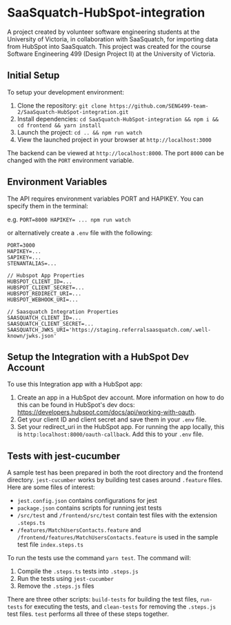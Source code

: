 # SaaSquatch-HubSpot-integration
A project created by volunteer software engineering students at the University of Victoria, in collaboration with SaaSquatch, for importing data from HubSpot into SaaSquatch. This project was created for the course Software Engineering 499 (Design Project II) at the University of Victoria.

## Initial Setup
To setup your development environment:

1. Clone the repository: `git clone https://github.com/SENG499-team-2/SaaSquatch-HubSpot-integration.git`
2. Install dependencies: `cd SaaSquatch-HubSpot-integration && npm i && cd frontend && yarn install`
3. Launch the project: `cd .. && npm run watch`
4. View the launched project in your browser at `http://localhost:3000`

The backend can be viewed at `http://localhost:8000`. The port `8000` can be changed with the `PORT` environment variable.

## Environment Variables
The API requires environment variables PORT and HAPIKEY.
You can specify them in the terminal:

e.g. `PORT=8000 HAPIKEY= ... npm run watch`

or alternatively create a `.env` file with the following:

```
PORT=3000
HAPIKEY=...
SAPIKEY=...
STENANTALIAS=...

// Hubspot App Properties
HUBSPOT_CLIENT_ID=...
HUBSPOT_CLIENT_SECRET=...
HUBSPOT_REDIRECT_URI=...
HUBSPOT_WEBHOOK_URI=...

// Saasquatch Integration Properties
SAASQUATCH_CLIENT_ID=...
SAASQUATCH_CLIENT_SECRET=...
SAASQUATCH_JWKS_URI='https://staging.referralsaasquatch.com/.well-known/jwks.json'
```

## Setup the Integration with a HubSpot Dev Account
To use this Integration app with a HubSpot app:

1. Create an app in a HubSpot dev account. More information on how to do this can be found in HubSpot's dev docs: https://developers.hubspot.com/docs/api/working-with-oauth.
2. Get your client ID and client secret and save them in your `.env` file.
3. Set your redirect_uri in the HubSpot app. For running the app locally, this is `http:localhost:8000/oauth-callback`. Add this to your `.env` file.

## Tests with jest-cucumber
A sample test has been prepared in both the root directory and the frontend directory. `jest-cucumber` works by building test cases around `.feature` files.
Here are some files of interest:

* `jest.config.json` contains configurations for jest
* `package.json` contains scripts for running jest tests
* `/src/test` and `/frontend/src/test` contain test files with the extension `.steps.ts`
* `/features/MatchUsersContacts.feature` and `/frontend/features/MatchUsersContacts.feature` is used in the sample test file `index.steps.ts`

To run the tests use the command `yarn test`. The command will:

1. Compile the `.steps.ts` tests into `.steps.js`
2. Run the tests using `jest-cucumber`
3. Remove the `.steps.js` files

There are three other scripts: `build-tests` for building the test files, `run-tests` for executing the tests, and `clean-tests` for removing the `.steps.js` test files. `test` performs all three of these steps together.
